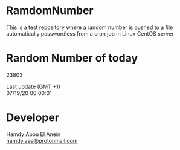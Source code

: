 # RamdomNumber    
This is a test repository where a random number is pushed to a file automatically passwordless from a cron job in Linux CentOS server    
# Random Number of today    
23803
      
Last update (GMT +1)    
07/19/20 00:00:01
# Developer    
Hamdy Abou El Anein   
hamdy.aea@protonmail.com
